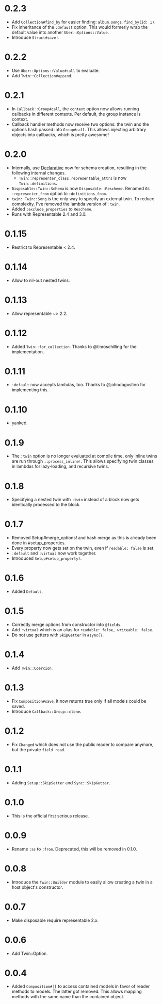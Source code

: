 # 0.2.3

* Add `Collection#find_by` for easier finding: `album.songs.find_by(id: 1)`.
* Fix inheritance of the `:default` option. This would formerly wrap the default value into another `Uber::Options::Value`.
* Introduce `Struct#save!`.

# 0.2.2

* Use `Uber::Options::Value#call` to evaluate.
* Add `Twin::Collection#append`.

# 0.2.1

* In `Callback::Group#call`, the `context` option now allows running callbacks in different contexts. Per default, the group instance is context.
* Callback handler methods now receive two options: the twin and the options hash passed into `Group#call`. This allows injecting arbitrary objects into callbacks, which is pretty awesome!

# 0.2.0

* Internally, use [Declarative](https://github.com/apotonick/declarative) now for schema creation, resulting in the following internal changes.
    * `Twin::representer_class.representable_attrs` is now `Twin::definitions`.
* `Disposable::Twin::Schema` is now `Disposable::Rescheme`. Renamed its `:representer_from` option to `:definitions_from`.
* `twin: Twin::Song` is the only way to specify an external twin. To reduce complexity, I've removed the lambda version of `:twin`.
* Added `:exclude_properties` to `Rescheme`.
* Runs with Representable 2.4 and 3.0.

# 0.1.15

* Restrict to Representable < 2.4.

# 0.1.14

* Allow to nil-out nested twins.

# 0.1.13

* Allow representable ~> 2.2.

# 0.1.12

* Added `Twin::for_collection`. Thanks to @timoschilling for the implementation.

# 0.1.11

* `:default` now accepts lambdas, too. Thanks to @johndagostino for implementing this.

# 0.1.10

* yanked.

# 0.1.9

* The `:twin` option is no longer evaluated at compile time, only inline twins are run through `::process_inline!`. This allows specifying twin classes in lambdas for lazy-loading, and recursive twins.

# 0.1.8

* Specifying a nested twin with `:twin` instead of a block now gets identically processed to the block.

# 0.1.7

* Removed Setup#merge_options! and hash merge as this is already been done in #setup_properties.
* Every property now gets set on the twin, even if `readable: false` is set.
* `:default` and `:virtual` now work together.
* Introduced `Setup#setup_property!`.

# 0.1.6

* Added `Default`.

# 0.1.5

* Correctly merge options from constructor into `@fields`.
* Add `:virtual` which is an alias for `readable: false, writeable: false`.
* Do not use getters with `SkipGetter` in `#sync{}`.

# 0.1.4

* Add `Twin::Coercion`.

# 0.1.3

* Fix `Composition#save`, it now returns true only if all models could be saved.
* Introduce `Callback::Group::clone`.

# 0.1.2

* Fix `Changed` which does not use the public reader to compare anymore, but the private `field_read`.

# 0.1.1

* Adding `Setup::SkipSetter` and `Sync::SkipGetter`.

# 0.1.0

* This is the official first serious release.

# 0.0.9

* Rename `:as` to `:from`. Deprecated, this will be removed in 0.1.0.

# 0.0.8

* Introduce the `Twin::Builder` module to easily allow creating a twin in a host object's constructor.

# 0.0.7

* Make disposable require representable 2.x.

# 0.0.6

* Add Twin::Option.

# 0.0.4

* Added `Composition#[]` to access contained models in favor of reader methods to models. The latter got removed. This allows mapping methods with the same name than the contained object.
